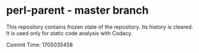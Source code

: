 # perl-parent - master branch

This repository contains frozen state of the repository.
Its history is cleared. It is used only for static code
analysis with Codacy.

Commit Time: 1705035458